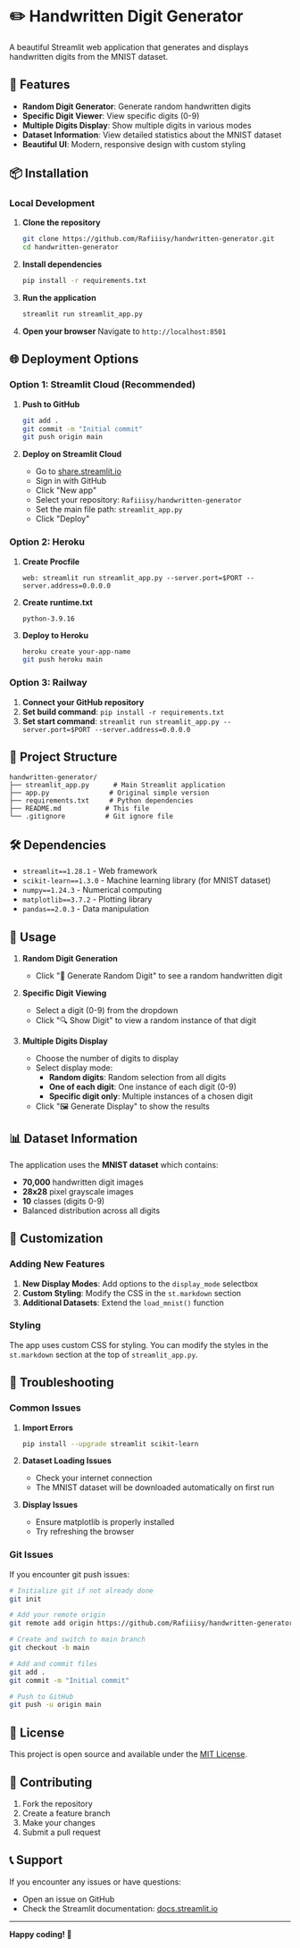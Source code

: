 # ✏️ Handwritten Digit Generator

A beautiful Streamlit web application that generates and displays handwritten digits from the MNIST dataset.

## 🚀 Features

- **Random Digit Generator**: Generate random handwritten digits
- **Specific Digit Viewer**: View specific digits (0-9)
- **Multiple Digits Display**: Show multiple digits in various modes
- **Dataset Information**: View detailed statistics about the MNIST dataset
- **Beautiful UI**: Modern, responsive design with custom styling

## 📦 Installation

### Local Development

1. **Clone the repository**
   ```bash
   git clone https://github.com/Rafiiisy/handwritten-generator.git
   cd handwritten-generator
   ```

2. **Install dependencies**
   ```bash
   pip install -r requirements.txt
   ```

3. **Run the application**
   ```bash
   streamlit run streamlit_app.py
   ```

4. **Open your browser**
   Navigate to `http://localhost:8501`

## 🌐 Deployment Options

### Option 1: Streamlit Cloud (Recommended)

1. **Push to GitHub**
   ```bash
   git add .
   git commit -m "Initial commit"
   git push origin main
   ```

2. **Deploy on Streamlit Cloud**
   - Go to [share.streamlit.io](https://share.streamlit.io)
   - Sign in with GitHub
   - Click "New app"
   - Select your repository: `Rafiiisy/handwritten-generator`
   - Set the main file path: `streamlit_app.py`
   - Click "Deploy"

### Option 2: Heroku

1. **Create Procfile**
   ```
   web: streamlit run streamlit_app.py --server.port=$PORT --server.address=0.0.0.0
   ```

2. **Create runtime.txt**
   ```
   python-3.9.16
   ```

3. **Deploy to Heroku**
   ```bash
   heroku create your-app-name
   git push heroku main
   ```

### Option 3: Railway

1. **Connect your GitHub repository**
2. **Set build command**: `pip install -r requirements.txt`
3. **Set start command**: `streamlit run streamlit_app.py --server.port=$PORT --server.address=0.0.0.0`

## 📁 Project Structure

```
handwritten-generator/
├── streamlit_app.py      # Main Streamlit application
├── app.py               # Original simple version
├── requirements.txt     # Python dependencies
├── README.md           # This file
└── .gitignore          # Git ignore file
```

## 🛠️ Dependencies

- `streamlit==1.28.1` - Web framework
- `scikit-learn==1.3.0` - Machine learning library (for MNIST dataset)
- `numpy==1.24.3` - Numerical computing
- `matplotlib==3.7.2` - Plotting library
- `pandas==2.0.3` - Data manipulation

## 🎯 Usage

1. **Random Digit Generation**
   - Click "🎲 Generate Random Digit" to see a random handwritten digit

2. **Specific Digit Viewing**
   - Select a digit (0-9) from the dropdown
   - Click "🔍 Show Digit" to view a random instance of that digit

3. **Multiple Digits Display**
   - Choose the number of digits to display
   - Select display mode:
     - **Random digits**: Random selection from all digits
     - **One of each digit**: One instance of each digit (0-9)
     - **Specific digit only**: Multiple instances of a chosen digit
   - Click "🖼️ Generate Display" to show the results

## 📊 Dataset Information

The application uses the **MNIST dataset** which contains:
- **70,000** handwritten digit images
- **28x28** pixel grayscale images
- **10** classes (digits 0-9)
- Balanced distribution across all digits

## 🔧 Customization

### Adding New Features

1. **New Display Modes**: Add options to the `display_mode` selectbox
2. **Custom Styling**: Modify the CSS in the `st.markdown` section
3. **Additional Datasets**: Extend the `load_mnist()` function

### Styling

The app uses custom CSS for styling. You can modify the styles in the `st.markdown` section at the top of `streamlit_app.py`.

## 🐛 Troubleshooting

### Common Issues

1. **Import Errors**
   ```bash
   pip install --upgrade streamlit scikit-learn
   ```

2. **Dataset Loading Issues**
   - Check your internet connection
   - The MNIST dataset will be downloaded automatically on first run

3. **Display Issues**
   - Ensure matplotlib is properly installed
   - Try refreshing the browser

### Git Issues

If you encounter git push issues:

```bash
# Initialize git if not already done
git init

# Add your remote origin
git remote add origin https://github.com/Rafiiisy/handwritten-generator.git

# Create and switch to main branch
git checkout -b main

# Add and commit files
git add .
git commit -m "Initial commit"

# Push to GitHub
git push -u origin main
```

## 📝 License

This project is open source and available under the [MIT License](LICENSE).

## 🤝 Contributing

1. Fork the repository
2. Create a feature branch
3. Make your changes
4. Submit a pull request

## 📞 Support

If you encounter any issues or have questions:
- Open an issue on GitHub
- Check the Streamlit documentation: [docs.streamlit.io](https://docs.streamlit.io)

---

**Happy coding! 🚀**
